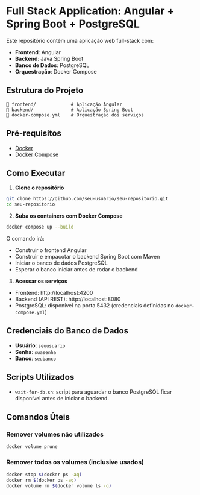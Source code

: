 # Full Stack Application: Angular + Spring Boot + PostgreSQL

Este repositório contém uma aplicação web full-stack com:

- **Frontend**: Angular
- **Backend**: Java Spring Boot
- **Banco de Dados**: PostgreSQL
- **Orquestração**: Docker Compose

## Estrutura do Projeto

```
📁 frontend/             # Aplicação Angular
📁 backend/              # Aplicação Spring Boot
📁 docker-compose.yml    # Orquestração dos serviços
```

## Pré-requisitos

- [Docker](https://www.docker.com/)
- [Docker Compose](https://docs.docker.com/compose/)

## Como Executar

1. **Clone o repositório**

```bash
git clone https://github.com/seu-usuario/seu-repositorio.git
cd seu-repositorio
```

2. **Suba os containers com Docker Compose**

```bash
docker compose up --build
```

O comando irá:

- Construir o frontend Angular
- Construir e empacotar o backend Spring Boot com Maven
- Iniciar o banco de dados PostgreSQL
- Esperar o banco iniciar antes de rodar o backend

3. **Acessar os serviços**

- Frontend: http://localhost:4200
- Backend (API REST): http://localhost:8080
- PostgreSQL: disponível na porta 5432 (credenciais definidas no `docker-compose.yml`)

## Credenciais do Banco de Dados

- **Usuário**: `seuusuario`
- **Senha**: `suasenha`
- **Banco**: `seubanco`

## Scripts Utilizados

- `wait-for-db.sh`: script para aguardar o banco PostgreSQL ficar disponível antes de iniciar o backend.

## Comandos Úteis

### Remover volumes não utilizados

```bash
docker volume prune
```

### Remover todos os volumes (inclusive usados)

```bash
docker stop $(docker ps -aq)
docker rm $(docker ps -aq)
docker volume rm $(docker volume ls -q)
```
